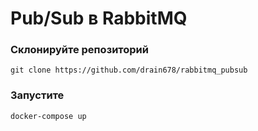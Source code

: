 # Pub/Sub в RabbitMQ

### Склонируйте репозиторий 
```commandline
git clone https://github.com/drain678/rabbitmq_pubsub
``` 

### Запустите 
```commandline
docker-compose up 
```
